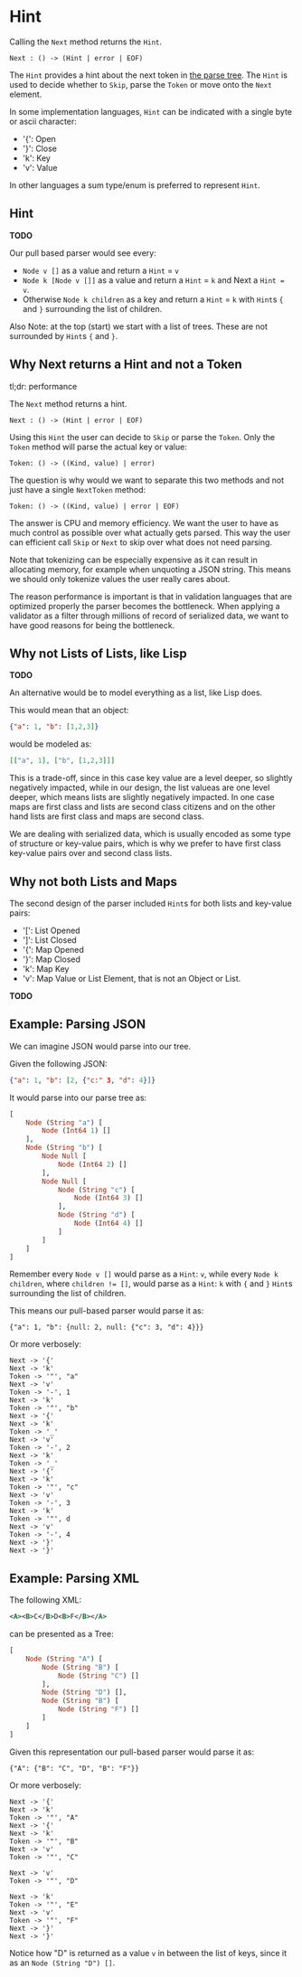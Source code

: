 # Hint

Calling the `Next` method returns the `Hint`.

```
Next : () -> (Hint | error | EOF)
```

The `Hint` provides a hint about the next token in [the parse tree](./tree.md).
The `Hint` is used to decide whether to `Skip`, parse the `Token` or move onto the `Next` element.

In some implementation languages, `Hint` can be indicated with a single byte or ascii character:

* '{': Open
* '}': Close
* 'k': Key
* 'v': Value

In other languages a sum type/enum is preferred to represent `Hint`.

## Hint

**TODO**

Our pull based parser would see every:

* `Node v []` as a value and return a `Hint` = `v`
* `Node k [Node v []]` as a value and return a `Hint` = `k` and Next a `Hint = v`.
* Otherwise `Node k children` as a key and return a `Hint` = `k` with `Hint`s `{` and `}` surrounding the list of children.

Also Note: at the top (start) we start with a list of trees. These are not surrounded by `Hint`s `{` and `}`.

## Why Next returns a Hint and not a Token

tl;dr: performance

The `Next` method returns a hint.

```
Next : () -> (Hint | error | EOF)
```

Using this `Hint` the user can decide to `Skip` or parse the `Token`.
Only the `Token` method will parse the actual key or value:

```
Token: () -> ((Kind, value) | error)
```

The question is why would we want to separate this two methods and not just have a single `NextToken` method:

```
Token: () -> ((Kind, value) | error | EOF)
```

The answer is CPU and memory efficiency.
We want the user to have as much control as possible over what actually gets parsed.
This way the user can efficient call `Skip` or `Next` to skip over what does not need parsing.

Note that tokenizing can be especially expensive as it can result in allocating memory, 
for example when unquoting a JSON string.
This means we should only tokenize values the user really cares about.

The reason performance is important is that in validation languages that are optimized properly the parser becomes the bottleneck.
When applying a validator as a filter through millions of record of serialized data, we want to have good reasons for being the bottleneck.

## Why not Lists of Lists, like Lisp

**TODO**

An alternative would be to model everything as a list, like Lisp does.

This would mean that an object:

```json
{"a": 1, "b": [1,2,3]}
```

would be modeled as:

```json
[["a", 1], ["b", [1,2,3]]]
```

This is a trade-off, since in this case key value are a level deeper, so slightly negatively impacted,
while in our design, the list valueas are one level deeper, which means lists are slightly negatively impacted.
In one case maps are first class and lists are second class citizens and on the other hand lists are first class and maps are second class.

We are dealing with serialized data, which is usually encoded as some type of structure or key-value pairs,
which is why we prefer to have first class key-value pairs over and second class lists.

## Why not both Lists and Maps

The second design of the parser included `Hint`s for both lists and key-value pairs:

* '[': List Opened
* ']': List Closed
* '{': Map Opened
* '}': Map Closed
* 'k': Map Key
* 'v': Map Value or List Element, that is not an Object or List.

**TODO**

## Example: Parsing JSON

We can imagine JSON would parse into our tree.

Given the following JSON:
```json
{"a": 1, "b": [2, {"c:" 3, "d": 4}]}
```

It would parse into our parse tree as:
```haskell
[
    Node (String "a") [
        Node (Int64 1) []
    ],
    Node (String "b") [
        Node Null [
            Node (Int64 2) []
        ],
        Node Null [
            Node (String "c") [
                Node (Int64 3) []
            ],
            Node (String "d") [
                Node (Int64 4) []
            ]
        ]
    ]
]
```

Remember every `Node v []` would parse as a `Hint`: `v`,
while every `Node k children`, where `children != []`, would parse as a `Hint`: `k` with `{` and `}` `Hint`s surrounding the list of children.

This means our pull-based parser would parse it as:
```
{"a": 1, "b": {null: 2, null: {"c": 3, "d": 4}}}
```

Or more verbosely:
```
Next -> '{'
Next -> 'k'
Token -> '"', "a"
Next -> 'v'
Token -> '-', 1
Next -> 'k'
Token -> '"', "b"
Next -> '{'
Next -> 'k'
Token -> '_'
Next -> 'v'
Token -> '-', 2
Next -> 'k'
Token -> '_'
Next -> '{'
Next -> 'k'
Token -> '"', "c"
Next -> 'v'
Token -> '-', 3
Next -> 'k'
Token -> '"', d
Next -> 'v'
Token -> '-', 4
Next -> '}'
Next -> '}'
```

## Example: Parsing XML

The following XML:
```xml
<A><B>C</B>D<B>F</B></A>
```

can be presented as a Tree:
```haskell
[
    Node (String "A") [  
        Node (String "B") [
            Node (String "C") []
        ],
        Node (String "D") [],
        Node (String "B") [
            Node (String "F") []
        ]
    ]
]
```

Given this representation our pull-based parser would parse it as:
```
{"A": {"B": "C", "D", "B": "F"}}
```

Or more verbosely:
```
Next -> '{'
Next -> 'k'
Token -> '"', "A"
Next -> '{'
Next -> 'k'
Token -> '"', "B"
Next -> 'v'
Token -> '"', "C"

Next -> 'v'
Token -> '"', "D"

Next -> 'k'
Token -> '"', "E"
Next -> 'v'
Token -> '"', "F"
Next -> '}'
Next -> '}'
```

Notice how "D" is returned as a value `v` in between the list of keys, since it as an `Node (String "D") []`.
